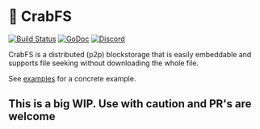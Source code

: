 # 🦀 CrabFS

[![Build Status](https://travis-ci.com/runletapp/crabfs.svg?branch=master)](https://travis-ci.com/runletapp/crabfs)
[![GoDoc](https://godoc.org/github.com/runletapp/crabfs?status.svg)](https://godoc.org/github.com/runletapp/crabfs)
[![Discord](https://img.shields.io/discord/536517455284273192.svg)](https://discord.gg/fp2VqVC)

CrabFS is a distributed (p2p) blockstorage that is easily embeddable and supports file seeking without downloading the whole file.

See [examples](https://github.com/runletapp/crabfs/tree/master/examples) for a concrete example.

## This is a big WIP. Use with caution and PR's are welcome
